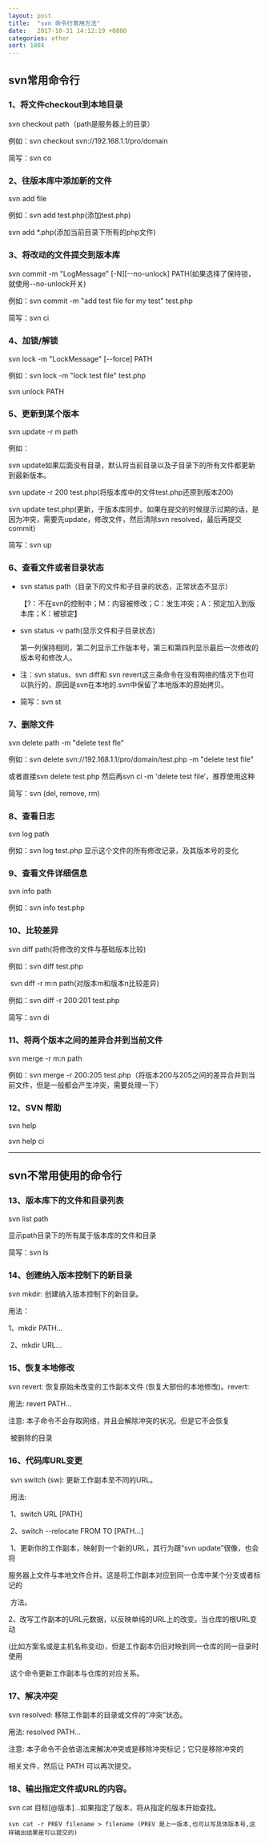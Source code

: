 ```yaml
---
layout: post
title:  "svn 命令行常用方法"
date:   2017-10-31 14:12:19 +0800
categories: other
sort: 1004
---
```


## svn常用命令行

### 1、将文件checkout到本地目录 

  svn checkout path（path是服务器上的目录） 

   例如：svn checkout svn://192.168.1.1/pro/domain 

   简写：svn co 

### 2、往版本库中添加新的文件 

svn add file 

例如：svn add test.php(添加test.php) 

svn add *.php(添加当前目录下所有的php文件) 

### 3、将改动的文件提交到版本库 

svn commit -m "LogMessage" [-N][--no-unlock] PATH(如果选择了保持锁，就使用--no-unlock开关) 

 例如：svn commit -m "add test file for my test" test.php 

 简写：svn ci 

### 4、加锁/解锁  

svn lock -m "LockMessage" [--force] PATH 

例如：svn lock -m "lock test file" test.php 

svn unlock PATH 

### 5、更新到某个版本 

svn update -r m path 

例如： 

   svn update如果后面没有目录，默认将当前目录以及子目录下的所有文件都更新到最新版本。 

   svn update -r 200 test.php(将版本库中的文件test.php还原到版本200) 

   svn update test.php(更新，于版本库同步。如果在提交的时候提示过期的话，是因为冲突，需要先update，修改文件，然后清除svn resolved，最后再提交commit)

 简写：svn up 

### 6、查看文件或者目录状态 

- svn status path（目录下的文件和子目录的状态，正常状态不显示） 

     【?：不在svn的控制中；M：内容被修改；C：发生冲突；A：预定加入到版本库；K：被锁定】 

- svn status -v path(显示文件和子目录状态) 

     第一列保持相同，第二列显示工作版本号，第三和第四列显示最后一次修改的版本号和修改人。 

- 注：svn status、svn diff和 svn revert这三条命令在没有网络的情况下也可以执行的，原因是svn在本地的.svn中保留了本地版本的原始拷贝。

- 简写：svn st 

### 7、删除文件 

svn delete path -m "delete test fle" 

  例如：svn delete svn://192.168.1.1/pro/domain/test.php -m "delete test file" 

  或者直接svn delete test.php 然后再svn ci -m 'delete test file‘，推荐使用这种 

  简写：svn (del, remove, rm) 

### 8、查看日志 

svn log path 

例如：svn log test.php 显示这个文件的所有修改记录，及其版本号的变化 

### 9、查看文件详细信息 

svn info path 

例如：svn info test.php 

### 10、比较差异 

svn diff path(将修改的文件与基础版本比较) 

  例如：svn diff test.php 

​       svn diff -r m:n path(对版本m和版本n比较差异) 

  例如：svn diff -r 200:201 test.php 

  简写：svn di 

### 11、将两个版本之间的差异合并到当前文件 

svn merge -r m:n path 

例如：svn merge -r 200:205 test.php（将版本200与205之间的差异合并到当前文件，但是一般都会产生冲突，需要处理一下） 

### 12、SVN 帮助  

svn help 

svn help ci



----



##  svn不常用使用的命令行 

### 13、版本库下的文件和目录列表 

svn list path 

  显示path目录下的所有属于版本库的文件和目录 

  简写：svn ls  

### 14、创建纳入版本控制下的新目录 

svn mkdir: 创建纳入版本控制下的新目录。 

用法：

 1、mkdir PATH... 

​        2、mkdir URL... 

### 15、恢复本地修改 

svn revert: 恢复原始未改变的工作副本文件 (恢复大部份的本地修改)。revert: 

用法: revert PATH... 

注意: 本子命令不会存取网络，并且会解除冲突的状况。但是它不会恢复 

​        被删除的目录 

### 16、代码库URL变更 

​    svn switch (sw): 更新工作副本至不同的URL。 

​    用法: 

​	  1、switch URL [PATH] 

​          2、switch --relocate FROM TO [PATH...] 

 

​          1、更新你的工作副本，映射到一个新的URL，其行为跟“svn update”很像，也会将 

​             服务器上文件与本地文件合并。这是将工作副本对应到同一仓库中某个分支或者标记的 

​             方法。 

​          2、改写工作副本的URL元数据，以反映单纯的URL上的改变。当仓库的根URL变动 

​             (比如方案名或是主机名称变动)，但是工作副本仍旧对映到同一仓库的同一目录时使用 

​             这个命令更新工作副本与仓库的对应关系。 

### 17、解决冲突 

svn resolved: 移除工作副本的目录或文件的“冲突”状态。 

  用法: resolved PATH... 

  注意: 本子命令不会依语法来解决冲突或是移除冲突标记；它只是移除冲突的 

  相关文件，然后让 PATH 可以再次提交。 

### 18、输出指定文件或URL的内容。 

svn cat 目标[@版本]...如果指定了版本，将从指定的版本开始查找。 

    svn cat -r PREV filename > filename (PREV 是上一版本,也可以写具体版本号,这样输出结果是可以提交的)